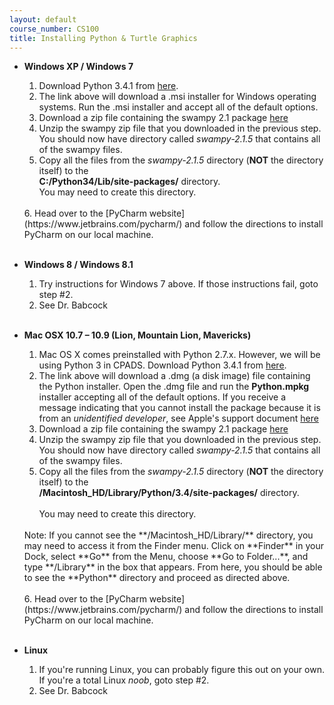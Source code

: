```yaml
---
layout: default
course_number: CS100
title: Installing Python & Turtle Graphics
---
```


- **Windows XP / Windows 7**
  1. Download Python 3.4.1 from [here](https://www.python.org/ftp/python/3.4.1/python-3.4.1.msi).<br>  
  2. The link above will download a .msi installer for Windows operating systems.  Run the .msi installer and accept all of the default options.<br>  
  3. Download a zip file containing the swampy 2.1 package [here](http://www.greenteapress.com/thinkpython/swampy/swampy-2.1.5.python3.zip)<br>  
  4. Unzip the swampy zip file that you downloaded in the previous step.  You should now have directory called _swampy-2.1.5_ that contains all of the swampy files.<br>  
  5. Copy all the files from the _swampy-2.1.5_ directory (**NOT** the directory itself) to the <br>
  **C:/Python34/Lib/site-packages/** directory.<br>
  You may need to create this directory.<br>
  <br>
  6. Head over to the [PyCharm website](https://www.jetbrains.com/pycharm/) and follow the directions to install PyCharm on our local machine.<br><br>


- **Windows 8 / Windows 8.1**
  1. Try instructions for Windows 7 above.  If those instructions fail, goto step #2.<br>  
  2. See Dr. Babcock <br><br>

- **Mac OSX 10.7 – 10.9 (Lion, Mountain Lion, Mavericks)**
  1. Mac OS X comes preinstalled with Python 2.7.x.  However, we will be using Python 3 in CPADS.  Download Python 3.4.1 from [here](https://www.python.org/ftp/python/3.4.1/python-3.4.1-macosx10.6.dmg).<br>  
  2. The link above will download a .dmg (a disk image) file containing the Python installer.  Open the .dmg file and run the **Python.mpkg** installer accepting all of the default options.  If you receive a message indicating that you cannot install the package because it is from an _unidentified developer_, see Apple's support document [here](http://support.apple.com/kb/HT5290?viewlocale=en_US&locale=en_US)<br>  
  3. Download a zip file containing the swampy 2.1 package [here](http://www.greenteapress.com/thinkpython/swampy/swampy-2.1.5.python3.zip)<br>  
  4. Unzip the swampy zip file that you downloaded in the previous step.  You should now have directory called _swampy-2.1.5_ that contains all of the swampy files.<br>  
  5. Copy all the files from the _swampy-2.1.5_ directory (**NOT** the directory itself) to the <br>
  **/Macintosh_HD/Library/Python/3.4/site-packages/** directory.<br>  
  You may need to create this directory.<br>
  <br>
  Note: If you cannot see the **/Macintosh_HD/Library/** directory, you may need to access it from the Finder menu.  Click on **Finder** in your Dock, select **Go** from the Menu, choose **Go to Folder...**, and type **/Library** in the box that appears.  From here, you should be able to see the **Python** directory and proceed as directed above.<br>
  <br>
  6. Head over to the [PyCharm website](https://www.jetbrains.com/pycharm/) and follow the directions to install PyCharm on our local machine.<br><br>
  
- **Linux**
  1. If you're running Linux, you can probably figure this out on your own.  If you're a total Linux _noob_, goto step #2.<br>  
  2. See Dr. Babcock




<!-- vim:set wrap: ­-->
<!-- vim:set linebreak: -->
<!-- vim:set nolist: -->

